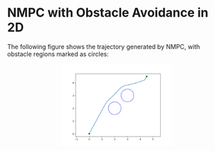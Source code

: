 # NMPC with Obstacle Avoidance in 2D

The following figure shows the trajectory generated by NMPC, with obstacle regions marked as circles:

<p align="center">
  <img src="trajectory.png" alt="Trajectory" width="50%">
</p>